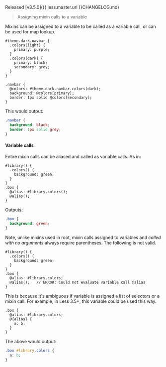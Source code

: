 Released [v3.5.0]({{ less.master.url }}CHANGELOG.md)

> Assigning mixin calls to a variable

Mixins can be assigned to a variable to be called as a variable call, or can be used for map lookup.

```less
#theme.dark.navbar {
  .colors(light) {
    primary: purple;
  }
  .colors(dark) {
    primary: black;
    secondary: grey;
  }
}

.navbar {
  @colors: #theme.dark.navbar.colors(dark);
  background: @colors[primary];
  border: 1px solid @colors[secondary];
}
```

This would output:

```css
.navbar {
  background: black;
  border: 1px solid grey;
}
```

#### Variable calls

Entire mixin calls can be aliased and called as variable calls. As in:

```less
#library() {
  .colors() {
    background: green;
  }
}
.box {
  @alias: #library.colors();
  @alias();
}
```
Outputs:
```css
.box {
  background: green;
}
```

Note, unlike mixins used in root, mixin calls assigned to variables and _called with no arguments_ always require parentheses. The following is not valid.

```less
#library() {
  .colors() {
    background: green;
  }
}
.box {
  @alias: #library.colors;
  @alias();   // ERROR: Could not evaluate variable call @alias
}
```

This is because it's ambiguous if variable is assigned a list of selectors or a mixin call. For example, in Less 3.5+, this variable could be used this way.

```less
.box {
  @alias: #library.colors;
  @{alias} {
    a: b;
  }
}
```
The above would output:
```css
.box #library.colors {
  a: b;
}
```
